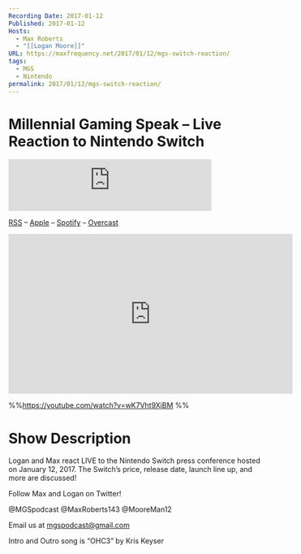 ```yaml
---
Recording Date: 2017-01-12
Published: 2017-01-12
Hosts:
  - Max Roberts
  - "[[Logan Moore]]"
URL: https://maxfrequency.net/2017/01/12/mgs-switch-reaction/
tags:
  - MGS
  - Nintendo
permalink: 2017/01/12/mgs-switch-reaction/
---
```

# Millennial Gaming Speak – Live Reaction to Nintendo Switch

<iframe src="https://podcasters.spotify.com/pod/show/millennialgamingspeak/embed/episodes/Live-Reaction-to-Nintendo-Switch-e1adhq5/a-a6ts419" height="102px" width="400px" frameborder="0" scrolling="no"></iframe>

[RSS](https://anchor.fm/s/74aa3858/podcast/rss) – [Apple](https://podcasts.apple.com/us/podcast/episode-3-gdc-wrap-up/id1000915981?i=1000542222515) – [Spotify](https://open.spotify.com/episode/7wePXT4Bt22LWifVLx3n8y) – [Overcast](https://overcast.fm/+EtIgeWxEU)

<div class=iframe-container>
<iframe width="560" height="315" src="https://www.youtube-nocookie.com/embed/wK7Vht9XjBM?si=u3cObaVNXi7RnGS6" title="YouTube video player" frameborder="0" allow="accelerometer; autoplay; clipboard-write; encrypted-media; gyroscope; picture-in-picture; web-share" allowfullscreen></iframe>
</div>

%%https://youtube.com/watch?v=wK7Vht9XjBM %%

# Show Description

Logan and Max react LIVE to the Nintendo Switch press conference hosted on January 12, 2017. The Switch’s price, release date, launch line up, and more are discussed!

Follow Max and Logan on Twitter!

@MGSpodcast
@MaxRoberts143
@MooreMan12

Email us at mgspodcast@gmail.com

Intro and Outro song is “OHC3” by Kris Keyser